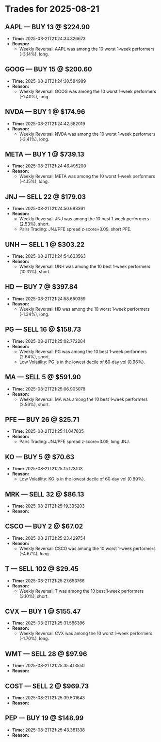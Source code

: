 # Trades for 2025-08-21

## AAPL — BUY 13 @ $224.90
- **Time:** 2025-08-21T21:24:34.326673
- **Reason:**
  - Weekly Reversal: AAPL was among the 10 worst 1‑week performers (-3.14%), long.

## GOOG — BUY 15 @ $200.60
- **Time:** 2025-08-21T21:24:38.584989
- **Reason:**
  - Weekly Reversal: GOOG was among the 10 worst 1‑week performers (-1.40%), long.

## NVDA — BUY 1 @ $174.96
- **Time:** 2025-08-21T21:24:42.582019
- **Reason:**
  - Weekly Reversal: NVDA was among the 10 worst 1‑week performers (-3.41%), long.

## META — BUY 1 @ $739.13
- **Time:** 2025-08-21T21:24:46.495200
- **Reason:**
  - Weekly Reversal: META was among the 10 worst 1‑week performers (-4.15%), long.

## JNJ — SELL 22 @ $179.03
- **Time:** 2025-08-21T21:24:50.693361
- **Reason:**
  - Weekly Reversal: JNJ was among the 10 best 1‑week performers (2.53%), short.
  - Pairs Trading: JNJ/PFE spread z‑score=3.09, short PFE.

## UNH — SELL 1 @ $303.22
- **Time:** 2025-08-21T21:24:54.633563
- **Reason:**
  - Weekly Reversal: UNH was among the 10 best 1‑week performers (10.31%), short.

## HD — BUY 7 @ $397.84
- **Time:** 2025-08-21T21:24:58.650359
- **Reason:**
  - Weekly Reversal: HD was among the 10 worst 1‑week performers (-1.34%), long.

## PG — SELL 16 @ $158.73
- **Time:** 2025-08-21T21:25:02.772284
- **Reason:**
  - Weekly Reversal: PG was among the 10 best 1‑week performers (2.64%), short.
  - Low Volatility: PG is in the lowest decile of 60‑day vol (0.96%).

## MA — SELL 5 @ $591.90
- **Time:** 2025-08-21T21:25:06.905078
- **Reason:**
  - Weekly Reversal: MA was among the 10 best 1‑week performers (2.56%), short.

## PFE — BUY 26 @ $25.71
- **Time:** 2025-08-21T21:25:11.047835
- **Reason:**
  - Pairs Trading: JNJ/PFE spread z‑score=3.09, long JNJ.

## KO — BUY 5 @ $70.63
- **Time:** 2025-08-21T21:25:15.123103
- **Reason:**
  - Low Volatility: KO is in the lowest decile of 60‑day vol (0.89%).

## MRK — SELL 32 @ $86.13
- **Time:** 2025-08-21T21:25:19.335203
- **Reason:**

## CSCO — BUY 2 @ $67.02
- **Time:** 2025-08-21T21:25:23.429754
- **Reason:**
  - Weekly Reversal: CSCO was among the 10 worst 1‑week performers (-4.67%), long.

## T — SELL 102 @ $29.45
- **Time:** 2025-08-21T21:25:27.653766
- **Reason:**
  - Weekly Reversal: T was among the 10 best 1‑week performers (3.10%), short.

## CVX — BUY 1 @ $155.47
- **Time:** 2025-08-21T21:25:31.586396
- **Reason:**
  - Weekly Reversal: CVX was among the 10 worst 1‑week performers (-1.70%), long.

## WMT — SELL 28 @ $97.96
- **Time:** 2025-08-21T21:25:35.413550
- **Reason:**

## COST — SELL 2 @ $969.73
- **Time:** 2025-08-21T21:25:39.501643
- **Reason:**

## PEP — BUY 19 @ $148.99
- **Time:** 2025-08-21T21:25:43.381338
- **Reason:**

